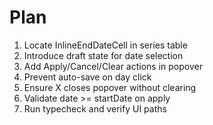 # Plan

1. Locate InlineEndDateCell in series table
2. Introduce draft state for date selection
3. Add Apply/Cancel/Clear actions in popover
4. Prevent auto-save on day click
5. Ensure X closes popover without clearing
6. Validate date >= startDate on apply
7. Run typecheck and verify UI paths

